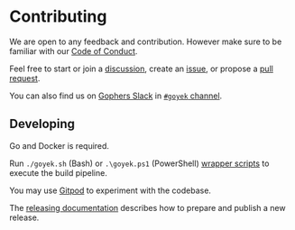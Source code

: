# Contributing

We are open to any feedback and contribution.
However make sure to be familiar with our [Code of Conduct](code-of-conduct.md).

Feel free to start or join a [discussion](https://github.com/goyek/goyek/discussions),
create an [issue](https://github.com/goyek/goyek/issues),
or propose a [pull request](https://github.com/goyek/goyek/pulls).

You can also find us on [Gophers Slack](https://invite.slack.golangbridge.org/) in [`#goyek` channel](https://gophers.slack.com/archives/C020UNUK7LL).

## Developing

Go and Docker is required.

Run `./goyek.sh` (Bash) or `.\goyek.ps1` (PowerShell) [wrapper scripts](../README.md#wrapper-scripts) to execute the build pipeline.

You may use [Gitpod](https://gitpod.io/#https://github.com/goyek/goyek) to experiment with the codebase.

The [releasing documentation](releasing.md) describes how to prepare and publish a new release.
